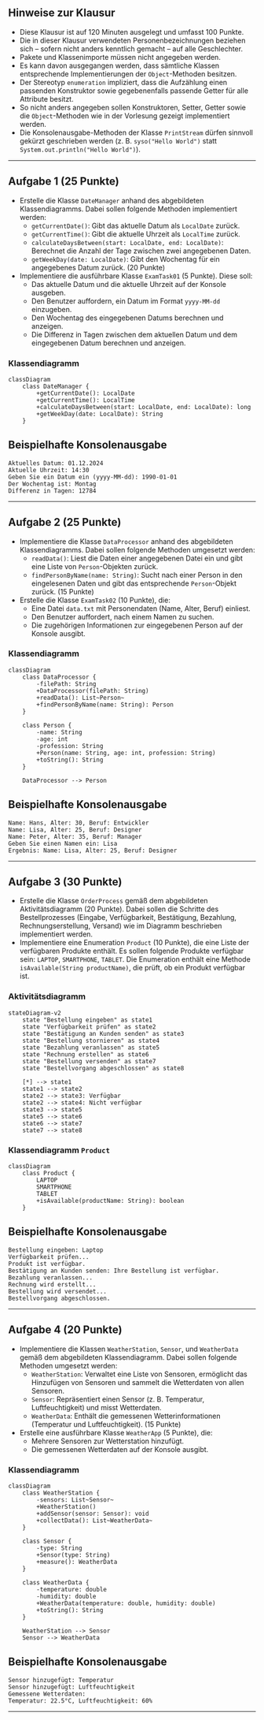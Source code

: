 ## Hinweise zur Klausur

- Diese Klausur ist auf 120 Minuten ausgelegt und umfasst 100 Punkte.
- Die in dieser Klausur verwendeten Personenbezeichnungen beziehen sich – sofern nicht anders kenntlich gemacht – auf alle Geschlechter.
- Pakete und Klassenimporte müssen nicht angegeben werden.
- Es kann davon ausgegangen werden, dass sämtliche Klassen entsprechende Implementierungen der `Object`-Methoden besitzen.
- Der Stereotyp `enumeration` impliziert, dass die Aufzählung einen passenden Konstruktor sowie gegebenenfalls passende Getter für alle Attribute besitzt.
- So nicht anders angegeben sollen Konstruktoren, Setter, Getter sowie die `Object`-Methoden wie in der Vorlesung gezeigt implementiert werden.
- Die Konsolenausgabe-Methoden der Klasse `PrintStream` dürfen sinnvoll gekürzt geschrieben werden (z. B. `syso("Hello World")` statt `System.out.println("Hello World")`).

---

## Aufgabe 1 (25 Punkte)

- Erstelle die Klasse `DateManager` anhand des abgebildeten Klassendiagramms. Dabei sollen folgende Methoden implementiert werden:
  - `getCurrentDate()`: Gibt das aktuelle Datum als `LocalDate` zurück.
  - `getCurrentTime()`: Gibt die aktuelle Uhrzeit als `LocalTime` zurück.
  - `calculateDaysBetween(start: LocalDate, end: LocalDate)`: Berechnet die Anzahl der Tage zwischen zwei angegebenen Daten.
  - `getWeekDay(date: LocalDate)`: Gibt den Wochentag für ein angegebenes Datum zurück. (20 Punkte)
- Implementiere die ausführbare Klasse `ExamTask01` (5 Punkte). Diese soll:
  - Das aktuelle Datum und die aktuelle Uhrzeit auf der Konsole ausgeben.
  - Den Benutzer auffordern, ein Datum im Format `yyyy-MM-dd` einzugeben.
  - Den Wochentag des eingegebenen Datums berechnen und anzeigen.
  - Die Differenz in Tagen zwischen dem aktuellen Datum und dem eingegebenen Datum berechnen und anzeigen.

### Klassendiagramm

```mermaid
classDiagram
    class DateManager {
        +getCurrentDate(): LocalDate
        +getCurrentTime(): LocalTime
        +calculateDaysBetween(start: LocalDate, end: LocalDate): long
        +getWeekDay(date: LocalDate): String
    }
```

## Beispielhafte Konsolenausgabe

```plaintext
Aktuelles Datum: 01.12.2024
Aktuelle Uhrzeit: 14:30
Geben Sie ein Datum ein (yyyy-MM-dd): 1990-01-01
Der Wochentag ist: Montag
Differenz in Tagen: 12784
```

---

## Aufgabe 2 (25 Punkte)

- Implementiere die Klasse `DataProcessor` anhand des abgebildeten Klassendiagramms. Dabei sollen folgende Methoden umgesetzt werden:
  - `readData()`: Liest die Daten einer angegebenen Datei ein und gibt eine Liste von `Person`-Objekten zurück.
  - `findPersonByName(name: String)`: Sucht nach einer Person in den eingelesenen Daten und gibt das entsprechende `Person`-Objekt zurück. (15 Punkte)
- Erstelle die Klasse `ExamTask02` (10 Punkte), die:
  - Eine Datei `data.txt` mit Personendaten (Name, Alter, Beruf) einliest.
  - Den Benutzer auffordert, nach einem Namen zu suchen.
  - Die zugehörigen Informationen zur eingegebenen Person auf der Konsole ausgibt.

### Klassendiagramm

```mermaid
classDiagram
    class DataProcessor {
        -filePath: String
        +DataProcessor(filePath: String)
        +readData(): List~Person~
        +findPersonByName(name: String): Person
    }

    class Person {
        -name: String
        -age: int
        -profession: String
        +Person(name: String, age: int, profession: String)
        +toString(): String
    }

    DataProcessor --> Person
```

## Beispielhafte Konsolenausgabe

```plaintext
Name: Hans, Alter: 30, Beruf: Entwickler
Name: Lisa, Alter: 25, Beruf: Designer
Name: Peter, Alter: 35, Beruf: Manager
Geben Sie einen Namen ein: Lisa
Ergebnis: Name: Lisa, Alter: 25, Beruf: Designer
```

---

## Aufgabe 3 (30 Punkte)

- Erstelle die Klasse `OrderProcess` gemäß dem abgebildeten Aktivitätsdiagramm (20 Punkte). Dabei sollen die Schritte des Bestellprozesses (Eingabe, Verfügbarkeit, Bestätigung, Bezahlung, Rechnungserstellung, Versand) wie im Diagramm beschrieben implementiert werden.
- Implementiere eine Enumeration `Product` (10 Punkte), die eine Liste der verfügbaren Produkte enthält. Es sollen folgende Produkte verfügbar sein: `LAPTOP`, `SMARTPHONE`, `TABLET`. Die Enumeration enthält eine Methode `isAvailable(String productName)`, die prüft, ob ein Produkt verfügbar ist.

### Aktivitätsdiagramm

```mermaid
stateDiagram-v2
    state "Bestellung eingeben" as state1
    state "Verfügbarkeit prüfen" as state2
    state "Bestätigung an Kunden senden" as state3
    state "Bestellung stornieren" as state4
    state "Bezahlung veranlassen" as state5
    state "Rechnung erstellen" as state6
    state "Bestellung versenden" as state7
    state "Bestellvorgang abgeschlossen" as state8

    [*] --> state1
    state1 --> state2
    state2 --> state3: Verfügbar
    state2 --> state4: Nicht verfügbar
    state3 --> state5
    state5 --> state6
    state6 --> state7
    state7 --> state8
```

### Klassendiagramm `Product`

```mermaid
classDiagram
    class Product {
        LAPTOP
        SMARTPHONE
        TABLET
        +isAvailable(productName: String): boolean
    }
```

## Beispielhafte Konsolenausgabe

```plaintext
Bestellung eingeben: Laptop
Verfügbarkeit prüfen...
Produkt ist verfügbar.
Bestätigung an Kunden senden: Ihre Bestellung ist verfügbar.
Bezahlung veranlassen...
Rechnung wird erstellt...
Bestellung wird versendet...
Bestellvorgang abgeschlossen.
```

---

## Aufgabe 4 (20 Punkte)

- Implementiere die Klassen `WeatherStation`, `Sensor`, und `WeatherData` gemäß dem abgebildeten Klassendiagramm. Dabei sollen folgende Methoden umgesetzt werden:
  - `WeatherStation`: Verwaltet eine Liste von Sensoren, ermöglicht das Hinzufügen von Sensoren und sammelt die Wetterdaten von allen Sensoren.
  - `Sensor`: Repräsentiert einen Sensor (z. B. Temperatur, Luftfeuchtigkeit) und misst Wetterdaten.
  - `WeatherData`: Enthält die gemessenen Wetterinformationen (Temperatur und Luftfeuchtigkeit). (15 Punkte)
- Erstelle eine ausführbare Klasse `WeatherApp` (5 Punkte), die:
  - Mehrere Sensoren zur Wetterstation hinzufügt.
  - Die gemessenen Wetterdaten auf der Konsole ausgibt.

### Klassendiagramm

```mermaid
classDiagram
    class WeatherStation {
        -sensors: List~Sensor~
        +WeatherStation()
        +addSensor(sensor: Sensor): void
        +collectData(): List~WeatherData~
    }

    class Sensor {
        -type: String
        +Sensor(type: String)
        +measure(): WeatherData
    }

    class WeatherData {
        -temperature: double
        -humidity: double
        +WeatherData(temperature: double, humidity: double)
        +toString(): String
    }

    WeatherStation --> Sensor
    Sensor --> WeatherData
```

## Beispielhafte Konsolenausgabe

```plaintext
Sensor hinzugefügt: Temperatur
Sensor hinzugefügt: Luftfeuchtigkeit
Gemessene Wetterdaten:
Temperatur: 22.5°C, Luftfeuchtigkeit: 60%
```

---
